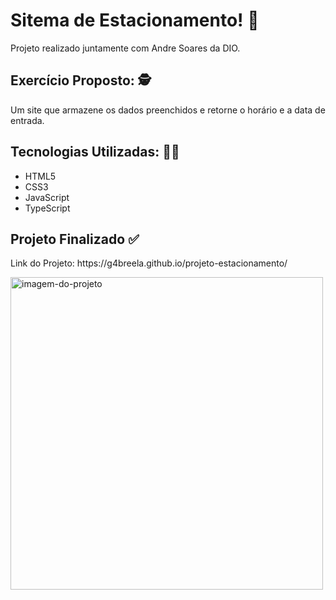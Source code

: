 <h1> Sitema de Estacionamento! 🚗 </h1>

<p> Projeto realizado juntamente com  Andre Soares da DIO. </p>

<h2> Exercício Proposto: 🕵️ </h2>
  <p>
    Um site que armazene os dados preenchidos e retorne o horário e a data de entrada.
  </p>

<h2> Tecnologias Utilizadas: 👩‍💻 </h2>
  <ul> 
    <li>HTML5</li>
    <li>CSS3</li>
    <li>JavaScript</li>
    <li>TypeScript</li>
  </ul>

<h2> Projeto Finalizado ✅ </h2>
  <p> Link do Projeto: https://g4breela.github.io/projeto-estacionamento/ </p>
 <img alt= "imagem-do-projeto" height="500" src="https://user-images.githubusercontent.com/103966644/210675686-646fbb65-2a40-44d5-86f0-9493af5e4bd1.png">
